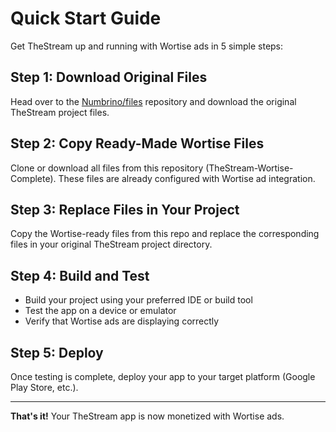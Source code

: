 # Quick Start Guide

Get TheStream up and running with Wortise ads in 5 simple steps:

## Step 1: Download Original Files
Head over to the [Numbrino/files](https://github.com/Numbrino/files) repository and download the original TheStream project files.

## Step 2: Copy Ready-Made Wortise Files
Clone or download all files from this repository (TheStream-Wortise-Complete). These files are already configured with Wortise ad integration.

## Step 3: Replace Files in Your Project
Copy the Wortise-ready files from this repo and replace the corresponding files in your original TheStream project directory.

## Step 4: Build and Test
- Build your project using your preferred IDE or build tool
- Test the app on a device or emulator
- Verify that Wortise ads are displaying correctly

## Step 5: Deploy
Once testing is complete, deploy your app to your target platform (Google Play Store, etc.).

---

**That's it!** Your TheStream app is now monetized with Wortise ads.
